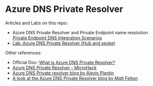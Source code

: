 # Azure DNS Private Resolver

Articles and Labs on this repo:
- Azure DNS Private Resolver and Private Endpoint name resolution [Private Endpoint DNS Integration Scenarios](https://github.com/dmauser/PrivateLink/tree/master/DNS-Integration-Scenarios#41-azure-dns-private-resolver-preview)
- [Lab: Azure DNS Private Resolver (Hub and spoke)](https://github.com/dmauser/azure-dns-private-resolver/tree/main/adr-lab#lab-azure-dns-private-resolver-single-hubspoke)

Other references:
-  Official Doc: [What is Azure DNS Private Resolver?](https://docs.microsoft.com/en-us/azure/dns/dns-private-resolver-overview)
- [Azure DNS Private Resolver - MicroHack](https://github.com/dawlysd/azure-dns-private-resolver-microhack)
- [Azure DNS Private resolver blog by Alexis Plantin](https://alexisplantin.fr/dns-private-resolver/)
- [A look at the Azure DNS Private Resolver blog by Matt Felton](https://journeyofthegeek.com/2022/05/18/a-look-at-the-azure-dns-private-resolver/)